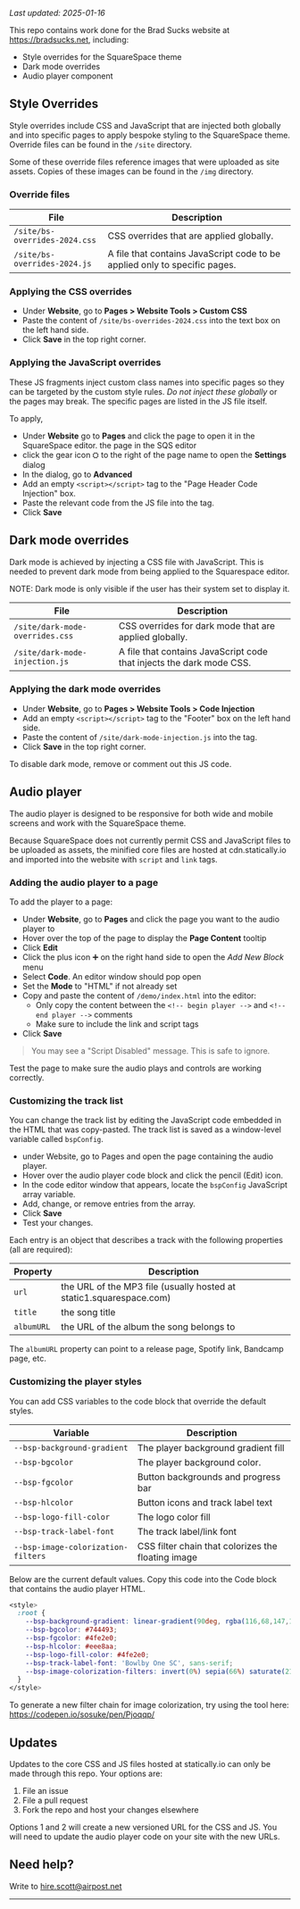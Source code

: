*Last updated: 2025-01-16*

This repo contains work done for the Brad Sucks website at https://bradsucks.net, including:

* Style overrides for the SquareSpace theme
* Dark mode overrides
* Audio player component

## Style Overrides

Style overrides include CSS and JavaScript that are injected both globally and into specific pages to apply bespoke styling to the SquareSpace theme. Override files can be found in the `/site` directory.

Some of these override files reference images that were uploaded as site assets. Copies of these images can be found in the `/img` directory.

### Override files
|File|Description|
|-|-|
|`/site/bs-overrides-2024.css`|CSS overrides that are applied globally.|
|`/site/bs-overrides-2024.js`|A file that contains JavaScript code to be applied only to specific pages.|

### Applying the CSS overrides

* Under **Website**, go to **Pages > Website Tools > Custom CSS**
* Paste the content of `/site/bs-overrides-2024.css` into the text box on the left hand side.
* Click **Save** in the top right corner.

### Applying the JavaScript overrides

These JS fragments inject custom class names into specific pages so they can be targeted by the custom style rules. *Do not inject these globally* or the pages may break. The specific pages are listed in the JS file itself.

To apply, 

* Under **Website** go to **Pages** and click the page to open it in the SquareSpace editor. the page in the SQS editor
* click the gear icon ⛭ to the right of the page name to open the **Settings** dialog
* In the dialog, go to **Advanced**
* Add an empty `<script></script>` tag to the "Page Header Code Injection" box.
* Paste the relevant code from the JS file into the tag.
* Click **Save**

## Dark mode overrides

Dark mode is achieved by injecting a CSS file with JavaScript. This is needed to prevent dark mode from being applied to the Squarespace editor.

NOTE: Dark mode is only visible if the user has their system set to display it.

|File|Description|
|-|-|
|`/site/dark-mode-overrides.css`|CSS overrides for dark mode that are applied globally.|
|`/site/dark-mode-injection.js`|A file that contains JavaScript code that injects the dark mode CSS.|

### Applying the dark mode overrides

* Under **Website**, go to **Pages > Website Tools > Code Injection**
* Add an empty `<script></script>` tag to the "Footer" box on the left hand side.
* Paste the content of `/site/dark-mode-injection.js` into the tag.
* Click **Save** in the top right corner.

To disable dark mode, remove or comment out this JS code.

## Audio player

The audio player is designed to be responsive for both wide and mobile screens and work with the SquareSpace theme.

Because SquareSpace does not currently permit CSS and JavaScript files to be uploaded as assets, the minified core files are hosted at cdn.statically.io and imported into the website with `script` and `link` tags.

### Adding the audio player to a page

To add the player to a page:

* Under **Website**, go to **Pages** and click the page you want to the audio player to
* Hover over the top of the page to display the **Page Content** tooltip
* Click **Edit**
* Click the plus icon ➕ on the right hand side to open the *Add New Block* menu
* Select **Code**. An editor window should pop open
* Set the **Mode** to "HTML" if not already set
* Copy and paste the content of `/demo/index.html` into the editor:
  * Only copy the content between the `<!-- begin player -->` and `<!-- end player -->` comments
  * Make sure to include the link and script tags
* Click **Save**

> You may see a "Script Disabled" message. This is safe to ignore.

Test the page to make sure the audio plays and controls are working correctly.

### Customizing the track list

You can change the track list by editing the JavaScript code embedded in the HTML that was copy-pasted. The track list is saved as a window-level variable called `bspConfig`.

* under Website, go to Pages and open the page containing the audio player.
* Hover over the audio player code block and click the pencil (Edit) icon.
* In the code editor window that appears, locate the `bspConfig` JavaScript array variable.
* Add, change, or remove entries from the array.
* Click **Save**
* Test your changes.

Each entry is an object that describes a track with the following properties (all are required):

|Property|Description|
|-|-|
|`url`|the URL of the MP3 file (usually hosted at static1.squarespace.com)|
|`title`|the song title|
|`albumURL`|the URL of the album the song belongs to|

The `albumURL` property can point to a release page, Spotify link, Bandcamp page, etc.

### Customizing the player styles

You can add CSS variables to the code block that override the default styles.

|Variable|Description|
|-|-|
|`--bsp-background-gradient`|The player background gradient fill|
|`--bsp-bgcolor`|The player background color.|
|`--bsp-fgcolor`|Button backgrounds and progress bar|
|`--bsp-hlcolor`|Button icons and track label text|
|`--bsp-logo-fill-color`|The logo color fill|
|`--bsp-track-label-font`|The track label/link font|
|`--bsp-image-colorization-filters`|CSS filter chain that colorizes the floating image|

Below are the current default values. Copy this code into the Code block that contains the audio player HTML.

```css
<style>
  :root {
    --bsp-background-gradient: linear-gradient(90deg, rgba(116,68,147,1) 30%, rgba(79,226,224,1) 100%);
    --bsp-bgcolor: #744493;
    --bsp-fgcolor: #4fe2e0;
    --bsp-hlcolor: #eee8aa;
    --bsp-logo-fill-color: #4fe2e0;
    --bsp-track-label-font: 'Bowlby One SC', sans-serif;
    --bsp-image-colorization-filters: invert(0%) sepia(66%) saturate(2129%) hue-rotate(140deg) brightness(93%) contrast(90%);
  }
</style>
```

To generate a new filter chain for image colorization, try using the tool here: https://codepen.io/sosuke/pen/Pjoqqp/

## Updates

Updates to the core CSS and JS files hosted at statically.io can only be made through this repo. Your options are:

1. File an issue
2. File a pull request
3. Fork the repo and host your changes elsewhere

Options 1 and 2 will create a new versioned URL for the CSS and JS. You will need to update the audio player code on your site with the new URLs.

## Need help?

Write to hire.scott@airpost.net

---












